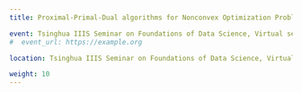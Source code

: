 ```yaml
---
title: Proximal-Primal-Dual algorithms for Nonconvex Optimization Problems and Landscape Analysis for Narrow Neural Network

event: Tsinghua IIIS Seminar on Foundations of Data Science, Virtual seminar, Apr. 2022
#  event_url: https://example.org

location: Tsinghua IIIS Seminar on Foundations of Data Science, Virtual seminar, Apr. 2022

weight: 10
---
```

